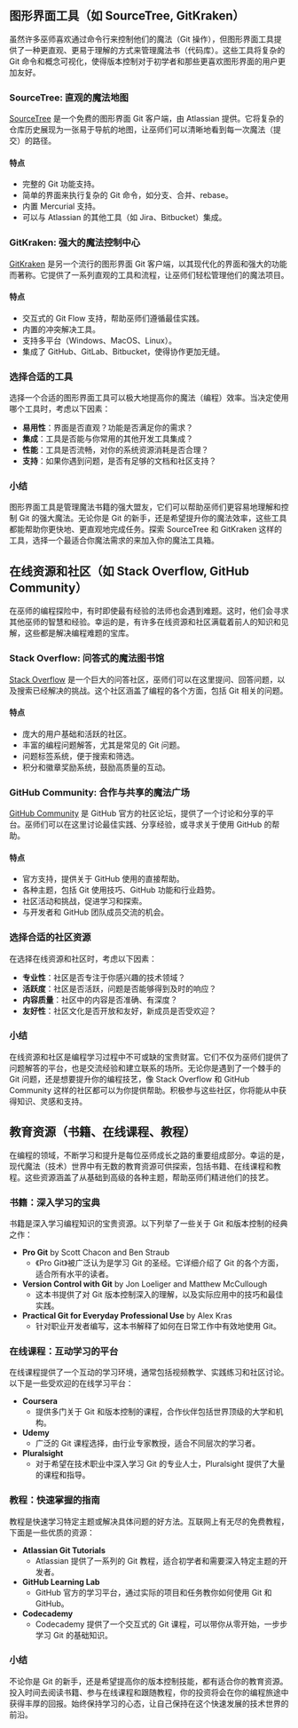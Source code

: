 ## 图形界面工具（如 SourceTree, GitKraken）

虽然许多巫师喜欢通过命令行来控制他们的魔法（Git 操作），但图形界面工具提供了一种更直观、更易于理解的方式来管理魔法书（代码库）。这些工具将复杂的 Git 命令和概念可视化，使得版本控制对于初学者和那些更喜欢图形界面的用户更加友好。

### SourceTree: 直观的魔法地图

[SourceTree](https://www.sourcetreeapp.com/) 是一个免费的图形界面 Git 客户端，由 Atlassian 提供。它将复杂的仓库历史展现为一张易于导航的地图，让巫师们可以清晰地看到每一次魔法（提交）的路径。

#### 特点

- 完整的 Git 功能支持。
- 简单的界面来执行复杂的 Git 命令，如分支、合并、rebase。
- 内置 Mercurial 支持。
- 可以与 Atlassian 的其他工具（如 Jira、Bitbucket）集成。

### GitKraken: 强大的魔法控制中心

[GitKraken](https://www.gitkraken.com/) 是另一个流行的图形界面 Git 客户端，以其现代化的界面和强大的功能而著称。它提供了一系列直观的工具和流程，让巫师们轻松管理他们的魔法项目。

#### 特点

- 交互式的 Git Flow 支持，帮助巫师们遵循最佳实践。
- 内置的冲突解决工具。
- 支持多平台（Windows、MacOS、Linux）。
- 集成了 GitHub、GitLab、Bitbucket，使得协作更加无缝。

### 选择合适的工具

选择一个合适的图形界面工具可以极大地提高你的魔法（编程）效率。当决定使用哪个工具时，考虑以下因素：

- **易用性**：界面是否直观？功能是否满足你的需求？
- **集成**：工具是否能与你常用的其他开发工具集成？
- **性能**：工具是否流畅，对你的系统资源消耗是否合理？
- **支持**：如果你遇到问题，是否有足够的文档和社区支持？

### 小结

图形界面工具是管理魔法书籍的强大盟友，它们可以帮助巫师们更容易地理解和控制 Git 的强大魔法。无论你是 Git 的新手，还是希望提升你的魔法效率，这些工具都能帮助你更快地、更直观地完成任务。探索 SourceTree 和 GitKraken 这样的工具，选择一个最适合你魔法需求的来加入你的魔法工具箱。

## 在线资源和社区（如 Stack Overflow, GitHub Community）

在巫师的编程探险中，有时即使最有经验的法师也会遇到难题。这时，他们会寻求其他巫师的智慧和经验。幸运的是，有许多在线资源和社区满载着前人的知识和见解，这些都是解决编程难题的宝库。

### Stack Overflow: 问答式的魔法图书馆

[Stack Overflow](https://stackoverflow.com/) 是一个巨大的问答社区，巫师们可以在这里提问、回答问题，以及搜索已经解决的挑战。这个社区涵盖了编程的各个方面，包括 Git 相关的问题。

#### 特点

- 庞大的用户基础和活跃的社区。
- 丰富的编程问题解答，尤其是常见的 Git 问题。
- 问题标签系统，便于搜索和筛选。
- 积分和徽章奖励系统，鼓励高质量的互动。

### GitHub Community: 合作与共享的魔法广场

[GitHub Community](https://github.community/) 是 GitHub 官方的社区论坛，提供了一个讨论和分享的平台。巫师们可以在这里讨论最佳实践、分享经验，或寻求关于使用 GitHub 的帮助。

#### 特点

- 官方支持，提供关于 GitHub 使用的直接帮助。
- 各种主题，包括 Git 使用技巧、GitHub 功能和行业趋势。
- 社区活动和挑战，促进学习和探索。
- 与开发者和 GitHub 团队成员交流的机会。

### 选择合适的社区资源

在选择在线资源和社区时，考虑以下因素：

- **专业性**：社区是否专注于你感兴趣的技术领域？
- **活跃度**：社区是否活跃，问题是否能够得到及时的响应？
- **内容质量**：社区中的内容是否准确、有深度？
- **友好性**：社区文化是否开放和友好，新成员是否受欢迎？

### 小结

在线资源和社区是编程学习过程中不可或缺的宝贵财富。它们不仅为巫师们提供了问题解答的平台，也是交流经验和建立联系的场所。无论你是遇到了一个棘手的 Git 问题，还是想要提升你的编程技艺，像 Stack Overflow 和 GitHub Community 这样的社区都可以为你提供帮助。积极参与这些社区，你将能从中获得知识、灵感和支持。

## 教育资源（书籍、在线课程、教程）

在编程的领域，不断学习和提升是每位巫师成长之路的重要组成部分。幸运的是，现代魔法（技术）世界中有无数的教育资源可供探索，包括书籍、在线课程和教程。这些资源涵盖了从基础到高级的各种主题，帮助巫师们精进他们的技艺。

### 书籍：深入学习的宝典

书籍是深入学习编程知识的宝贵资源。以下列举了一些关于 Git 和版本控制的经典之作：

- **Pro Git** by Scott Chacon and Ben Straub
  - 《Pro Git》被广泛认为是学习 Git 的圣经。它详细介绍了 Git 的各个方面，适合所有水平的读者。
- **Version Control with Git** by Jon Loeliger and Matthew McCullough
  - 这本书提供了对 Git 版本控制深入的理解，以及实际应用中的技巧和最佳实践。
- **Practical Git for Everyday Professional Use** by Alex Kras
  - 针对职业开发者编写，这本书解释了如何在日常工作中有效地使用 Git。

### 在线课程：互动学习的平台

在线课程提供了一个互动的学习环境，通常包括视频教学、实践练习和社区讨论。以下是一些受欢迎的在线学习平台：

- **Coursera**
  - 提供多门关于 Git 和版本控制的课程，合作伙伴包括世界顶级的大学和机构。
- **Udemy**
  - 广泛的 Git 课程选择，由行业专家教授，适合不同层次的学习者。
- **Pluralsight**
  - 对于希望在技术职业中深入学习 Git 的专业人士，Pluralsight 提供了大量的课程和指导。

### 教程：快速掌握的指南

教程是快速学习特定主题或解决具体问题的好方法。互联网上有无尽的免费教程，下面是一些优质的资源：

- **Atlassian Git Tutorials**
  - Atlassian 提供了一系列的 Git 教程，适合初学者和需要深入特定主题的开发者。
- **GitHub Learning Lab**
  - GitHub 官方的学习平台，通过实际的项目和任务教你如何使用 Git 和 GitHub。
- **Codecademy**
  - Codecademy 提供了一个交互式的 Git 课程，可以带你从零开始，一步步学习 Git 的基础知识。

### 小结

不论你是 Git 的新手，还是希望提高你的版本控制技能，都有适合你的教育资源。投入时间去阅读书籍、参与在线课程和跟随教程，你的投资将会在你的编程旅途中获得丰厚的回报。始终保持学习的心态，让自己保持在这个快速发展的技术世界的前沿。
